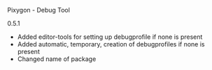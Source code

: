 Pixygon - Debug Tool

0.5.1
- Added editor-tools for setting up debugprofile if none is present
- Added automatic, temporary, creation of debugprofiles if none is present
- Changed name of package
